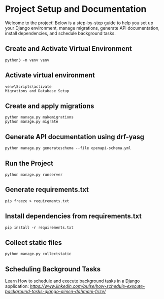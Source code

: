 # Project Setup and Documentation

Welcome to the project! Below is a step-by-step guide to help you set up your Django environment, manage migrations, generate API documentation, install dependencies, and schedule background tasks.

## Create and Activate Virtual Environment

```
python3 -m venv venv
```

## Activate virtual environment
```
venv\Scripts\activate
Migrations and Database Setup
```

## Create and apply migrations
```
python manage.py makemigrations
python manage.py migrate
```

## Generate API documentation using drf-yasg
```
python manage.py generateschema --file openapi-schema.yml
```
## Run the Project
```
python manage.py runserver
```
## Generate requirements.txt
```
pip freeze > requirements.txt
```

## Install dependencies from requirements.txt
```
pip install -r requirements.txt
```

## Collect static files
```
python manage.py collectstatic
```

## Scheduling Background Tasks
Learn How to schedule and execute background tasks in a Django application: _https://www.linkedin.com/pulse/how-schedule-execute-background-tasks-django-aimen-dahmani-frize/_

